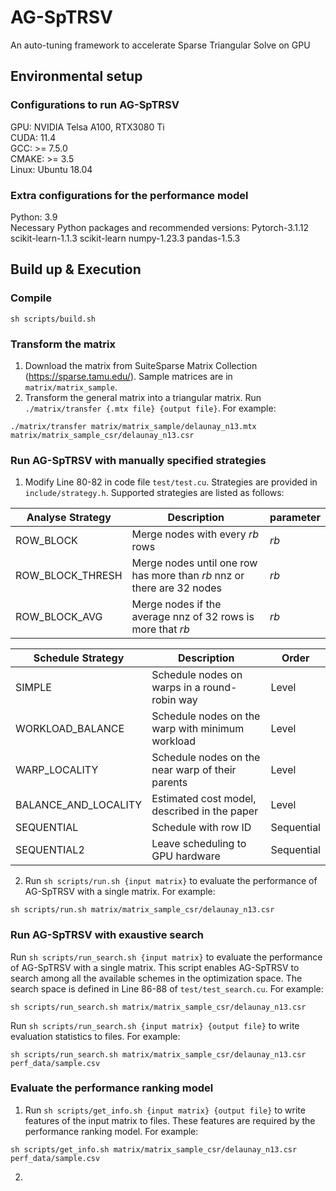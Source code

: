 # AG-SpTRSV
An auto-tuning framework to accelerate Sparse Triangular Solve on GPU

## Environmental setup
### Configurations to run AG-SpTRSV
GPU:   NVIDIA Telsa A100, RTX3080 Ti  
CUDA:  11.4  
GCC:   >= 7.5.0  
CMAKE: >= 3.5  
Linux: Ubuntu 18.04
### Extra configurations for the performance model
Python: 3.9  
Necessary Python packages and recommended versions: Pytorch-3.1.12 scikit-learn-1.1.3 scikit-learn numpy-1.23.3 pandas-1.5.3 

## Build up & Execution
### Compile
```
sh scripts/build.sh
```
### Transform the matrix
1. Download the matrix from SuiteSparse Matrix Collection (<https://sparse.tamu.edu/>). Sample matrices are in ``matrix/matrix_sample``.
2. Transform the general matrix into a triangular matrix. Run ``./matrix/transfer {.mtx file} {output file}``. For example: 
```
./matrix/transfer matrix/matrix_sample/delaunay_n13.mtx matrix/matrix_sample_csr/delaunay_n13.csr
```
### Run AG-SpTRSV with manually specified strategies
1. Modify Line 80-82 in code file ``test/test.cu``. Strategies are provided in ``include/strategy.h``. Supported strategies are listed as follows:  

| Analyse Strategy | Description | parameter | 
| -----------      | ----------- | --------- |
| ROW_BLOCK | Merge nodes with every $rb$ rows | $rb$ |
| ROW_BLOCK_THRESH | Merge nodes until one row has more than $rb$ nnz or there are 32 nodes | $rb$ |
| ROW_BLOCK_AVG | Merge nodes if the average nnz of 32 rows is more that $rb$ | $rb$ |

| Schedule Strategy | Description | Order |
| ----------------- | ----------- | ----- |
| SIMPLE | Schedule nodes on warps in a round-robin way | Level |
| WORKLOAD_BALANCE | Schedule nodes on the warp with minimum workload | Level |
| WARP_LOCALITY | Schedule nodes on the near warp of their parents | Level |
| BALANCE_AND_LOCALITY | Estimated cost model, described in the paper | Level |
| SEQUENTIAL | Schedule with row ID | Sequential |
| SEQUENTIAL2 | Leave scheduling to GPU hardware | Sequential |

2. Run ``sh scripts/run.sh {input matrix}`` to evaluate the performance of AG-SpTRSV with a single matrix. For example:
```
sh scripts/run.sh matrix/matrix_sample_csr/delaunay_n13.csr
```
### Run AG-SpTRSV with exaustive search
Run ``sh scripts/run_search.sh {input matrix}`` to evaluate the performance of AG-SpTRSV with a single matrix. This script enables AG-SpTRSV to search among all the available schemes in the optimization space. The search space is defined in Line 86-88 of ``test/test_search.cu``. For example:
```
sh scripts/run_search.sh matrix/matrix_sample_csr/delaunay_n13.csr
```
Run ``sh scripts/run_search.sh {input matrix} {output file}`` to write evaluation statistics to files. For example:
```
sh scripts/run_search.sh matrix/matrix_sample_csr/delaunay_n13.csr perf_data/sample.csv
```
### Evaluate the performance ranking model
1. Run ``sh scripts/get_info.sh {input matrix} {output file}`` to write features of the input matrix to files. These features are required by the performance ranking model. For example:
```
sh scripts/get_info.sh matrix/matrix_sample_csr/delaunay_n13.csr perf_data/sample.csv
```
2. 

